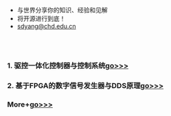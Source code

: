 - 与世界分享你的知识、经验和见解
- 将开源进行到底！
- sdyang@chd.edu.cn

<br /> 
<br /> 

### 1. 驱控一体化控制器与控制系统[go>>>](https://www.baidu.com)
### 2. 基于FPGA的数字信号发生器与DDS原理[go>>>](https://www.baidu.com)
###    More+[go>>>](https://github.com/delta-studio/delta-studio.io/blob/master/%E9%A9%B1%E6%8E%A7%E4%B8%80%E4%BD%93%E5%8C%96%E6%8E%A7%E5%88%B6%E5%99%A8%E4%B8%8E%E6%8E%A7%E5%88%B6%E7%B3%BB%E7%BB%9F.md)

<br /> 
<br /> 

